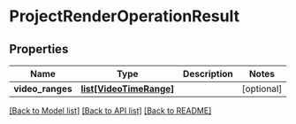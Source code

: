 # ProjectRenderOperationResult

## Properties
Name | Type | Description | Notes
------------ | ------------- | ------------- | -------------
**video_ranges** | [**list[VideoTimeRange]**](VideoTimeRange.md) |  | [optional] 

[[Back to Model list]](../README.md#documentation-for-models) [[Back to API list]](../README.md#documentation-for-api-endpoints) [[Back to README]](../README.md)

